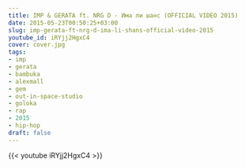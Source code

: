 ```yaml
---
title: IMP & GERATA ft. NRG D - Има ли шанс (OFFICIAL VIDEO 2015)
date: 2015-05-23T00:50:25+03:00
slug: imp-gerata-ft-nrg-d-ima-li-shans-official-video-2015
youtube_id: iRYjj2HgxC4
cover: cover.jpg
tags:
- imp
- gerata
- bambuka
- alexmall
- gem
- out-in-space-studio
- goloka
- rap
- 2015
- hip-hop
draft: false
---
```


{{< youtube iRYjj2HgxC4 >}}
